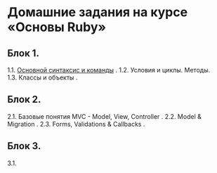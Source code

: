 # Домашние задания на курсе «Основы Ruby»

## Блок 1.
1.1. [Основной синтаксис и команды](1_1-ruby_fundamentals/) . 
1.2. Условия и циклы. Методы.  
1.3. Классы и объекты . 

## Блок 2.
2.1. Базовые понятия MVC - Model, View, Controller . 
2.2. Model & Migration . 
2.3. Forms, Validations & Callbacks . 

## Блок 3.
3.1. 

